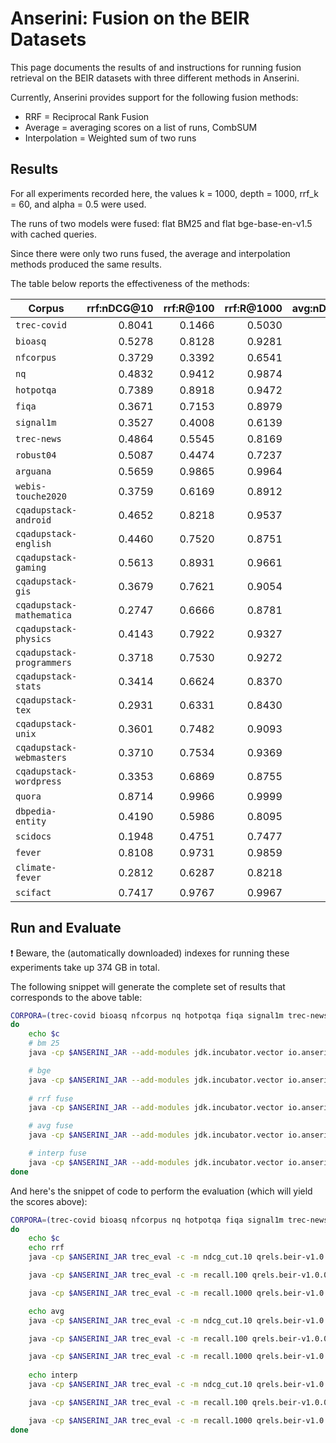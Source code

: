 # Anserini: Fusion on the BEIR Datasets

This page documents the results of and instructions for running fusion retrieval on the BEIR datasets with three different methods in Anserini. 

Currently, Anserini provides support for the following fusion methods:

+ RRF = Reciprocal Rank Fusion
+ Average = averaging scores on a list of runs, CombSUM
+ Interpolation = Weighted sum of two runs


## Results 

For all experiments recorded here, the values k = 1000, depth = 1000, rrf_k = 60, and alpha = 0.5 were used.

The runs of two models were fused: flat BM25 and flat bge-base-en-v1.5 with cached queries.

Since there were only two runs fused, the average and interpolation methods produced the same results.

The table below reports the effectiveness of the methods:

| Corpus                     | rrf:nDCG@10 | rrf:R@100 | rrf:R@1000 | avg:nDCG@10 | avg:R@100 | avg:R@1000 | interp:nDCG@10 | interp:R@100 | interp:R@1000 |
|----------------------------|------------:|----------:|-----------:|------------:|----------:|-----------:|---------------:|-------------:|--------------:|
| `trec-covid`               |    0.8041   |   0.1466  |   0.5030   |    0.6567   |   0.1255  |   0.3955   |     0.6567     |    0.1255    |     0.3955    |
| `bioasq`                   |    0.5278   |   0.8128  |   0.9281   |    0.5308   |   0.7869  |   0.9030   |     0.5308     |    0.7869    |     0.9030    |
| `nfcorpus`                 |    0.3729   |   0.3392  |   0.6541   |    0.3415   |   0.3003  |   0.6423   |     0.3415     |    0.3003    |     0.6423    |
| `nq`                       |    0.4832   |   0.9412  |   0.9874   |    0.3242   |   0.7922  |   0.8958   |     0.3242     |    0.7922    |     0.8958    |
| `hotpotqa`                 |    0.7389   |   0.8918  |   0.9472   |    0.6497   |   0.8184  |   0.8820   |     0.6497     |    0.8184    |     0.8820    |
| `fiqa`                     |    0.3671   |   0.7153  |   0.8979   |    0.2470   |   0.5639  |   0.7402   |     0.2470     |    0.5639    |     0.7402    |
| `signal1m`                 |    0.3527   |   0.4008  |   0.6139   |    0.3466   |   0.4077  |   0.5642   |     0.3466     |    0.4077    |     0.5642    |
| `trec-news`                |    0.4864   |   0.5545  |   0.8169   |    0.4162   |   0.4751  |   0.7051   |     0.4162     |    0.4751    |     0.7051    |
| `robust04`                 |    0.5087   |   0.4474  |   0.7237   |    0.4327   |   0.3963  |   0.6345   |     0.4327     |    0.3963    |     0.6345    |
| `arguana`                  |    0.5659   |   0.9865  |   0.9964   |    0.3986   |   0.9331  |   0.9879   |     0.3986     |    0.9331    |     0.9879    |
| `webis-touche2020`         |    0.3759   |   0.6169  |   0.8912   |    0.4519   |   0.5878  |   0.8621   |     0.4519     |    0.5878    |     0.8621    |
| `cqadupstack-android`      |    0.4652   |   0.8218  |   0.9537   |    0.3872   |   0.7076  |   0.8646   |     0.3872     |    0.7076    |     0.8646    |
| `cqadupstack-english`      |    0.4460   |   0.7520  |   0.8751   |    0.3601   |   0.6022  |   0.7394   |     0.3601     |    0.6022    |     0.7394    |
| `cqadupstack-gaming`       |    0.5613   |   0.8931  |   0.9661   |    0.4886   |   0.7956  |   0.8952   |     0.4886     |    0.7956    |     0.8952    |
| `cqadupstack-gis`          |    0.3679   |   0.7621  |   0.9054   |    0.2948   |   0.6487  |   0.8174   |     0.2948     |    0.6487    |     0.8174    |
| `cqadupstack-mathematica`  |    0.2747   |   0.6666  |   0.8781   |    0.2084   |   0.5173  |   0.7298   |     0.2084     |    0.5173    |     0.7298    |
| `cqadupstack-physics`      |    0.4143   |   0.7922  |   0.9327   |    0.3285   |   0.6549  |   0.8375   |     0.3285     |    0.6549    |     0.8375    |
| `cqadupstack-programmers`  |    0.3718   |   0.7530  |   0.9272   |    0.2891   |   0.5993  |   0.7745   |     0.2891     |    0.5993    |     0.7745    |
| `cqadupstack-stats`        |    0.3414   |   0.6624  |   0.8370   |    0.2796   |   0.5650  |   0.7310   |     0.2796     |    0.5650    |     0.7310    |
| `cqadupstack-tex`          |    0.2931   |   0.6331  |   0.8430   |    0.2332   |   0.5004  |   0.6907   |     0.2332     |    0.5004    |     0.6907    |
| `cqadupstack-unix`         |    0.3601   |   0.7482  |   0.9093   |    0.2829   |   0.5798  |   0.7626   |     0.2829     |    0.5798    |     0.7626    |
| `cqadupstack-webmasters`   |    0.3710   |   0.7534  |   0.9369   |    0.3130   |   0.6127  |   0.8088   |     0.3130     |    0.6127    |     0.8088    |
| `cqadupstack-wordpress`    |    0.3353   |   0.6869  |   0.8755   |    0.2625   |   0.5488  |   0.7571   |     0.2625     |    0.5488    |     0.7571    |
| `quora`                    |    0.8714   |   0.9966  |   0.9999   |    0.8019   |   0.9801  |   0.9950   |     0.8019     |    0.9801    |     0.9950    |
| `dbpedia-entity`           |    0.4190   |   0.5986  |   0.8095   |    0.3365   |   0.5019  |   0.6773   |     0.3365     |    0.5019    |     0.6773    |
| `scidocs`                  |    0.1948   |   0.4751  |   0.7477   |    0.1527   |   0.3735  |   0.5652   |     0.1527     |    0.3735    |     0.5652    |
| `fever`                    |    0.8108   |   0.9731  |   0.9859   |    0.6688   |   0.9317  |   0.9589   |     0.6688     |    0.9317    |     0.9589    |
| `climate-fever`            |    0.2812   |   0.6287  |   0.8218   |    0.1741   |   0.4590  |   0.6324   |     0.1741     |    0.4590    |     0.6324    |
| `scifact`                  |    0.7417   |   0.9767  |   0.9967   |    0.6806   |   0.9327  |   0.9800   |     0.6806     |    0.9327    |     0.9800    |

## Run and Evaluate

❗ Beware, the (automatically downloaded) indexes for running these experiments take up 374 GB in total.

The following snippet will generate the complete set of results that corresponds to the above table:

```bash
CORPORA=(trec-covid bioasq nfcorpus nq hotpotqa fiqa signal1m trec-news robust04 arguana webis-touche2020 cqadupstack-android cqadupstack-english cqadupstack-gaming cqadupstack-gis cqadupstack-mathematica cqadupstack-physics cqadupstack-programmers cqadupstack-stats cqadupstack-tex cqadupstack-unix cqadupstack-webmasters cqadupstack-wordpress quora dbpedia-entity scidocs fever climate-fever scifact); for c in "${CORPORA[@]}"
do
    echo $c
    # bm 25
    java -cp $ANSERINI_JAR --add-modules jdk.incubator.vector io.anserini.search.SearchCollection -index beir-v1.0.0-${c}.flat -topics beir-${c} -output $OUTPUT_DIR/run.inverted.beir-v1.0.0-${c}.flat.test.bm25 -bm25 -removeQuery -hits 1000

    # bge 
    java -cp $ANSERINI_JAR --add-modules jdk.incubator.vector io.anserini.search.SearchFlatDenseVectors -index beir-v1.0.0-${c}.bge-base-en-v1.5.flat -topics beir-${c}.bge-base-en-v1.5 -output $OUTPUT_DIR/run.flat.beir-v1.0.0-${c}.bge-base-en-v1.5.test.bge-flat-cached -hits 1000 -removeQuery -threads 16
    
    # rrf fuse
    java -cp $ANSERINI_JAR --add-modules jdk.incubator.vector io.anserini.fusion.FuseTrecRuns -runs $OUTPUT_DIR/run.inverted.beir-v1.0.0-${c}.flat.test.bm25 $OUTPUT_DIR/run.flat.beir-v1.0.0-${c}.bge-base-en-v1.5.test.bge-flat-cached -output $OUTPUT_DIR/runs.fuse.rrf.beir-v1.0.0-${c}.flat.bm25.bge-base-en-v1.5.bge-flat-cached.topics.beir-v1.0.0-${c}.test.txt -method rrf -k 1000 -depth 1000 -rrf_k 60 -alpha 0.5

    # avg fuse
    java -cp $ANSERINI_JAR --add-modules jdk.incubator.vector io.anserini.fusion.FuseTrecRuns -runs $OUTPUT_DIR/run.inverted.beir-v1.0.0-${c}.flat.test.bm25 $OUTPUT_DIR/run.flat.beir-v1.0.0-${c}.bge-base-en-v1.5.test.bge-flat-cached -output $OUTPUT_DIR/runs.fuse.avg.beir-v1.0.0-${c}.flat.bm25.bge-base-en-v1.5.bge-flat-cached.topics.beir-v1.0.0-${c}.test.txt -method average -k 1000 -depth 1000 -rrf_k 60 -alpha 0.5

    # interp fuse
    java -cp $ANSERINI_JAR --add-modules jdk.incubator.vector io.anserini.fusion.FuseTrecRuns -runs $OUTPUT_DIR/run.inverted.beir-v1.0.0-${c}.flat.test.bm25 $OUTPUT_DIR/run.flat.beir-v1.0.0-${c}.bge-base-en-v1.5.test.bge-flat-cached -output $OUTPUT_DIR/runs.fuse.interp.beir-v1.0.0-${c}.flat.bm25.bge-base-en-v1.5.bge-flat-cached.topics.beir-v1.0.0-${c}.test.txt -method interpolation -k 1000 -depth 1000 -rrf_k 60 -alpha 0.5
done
```

And here's the snippet of code to perform the evaluation (which will yield the scores above):

```bash
CORPORA=(trec-covid bioasq nfcorpus nq hotpotqa fiqa signal1m trec-news robust04 arguana webis-touche2020 cqadupstack-android cqadupstack-english cqadupstack-gaming cqadupstack-gis cqadupstack-mathematica cqadupstack-physics cqadupstack-programmers cqadupstack-stats cqadupstack-tex cqadupstack-unix cqadupstack-webmasters cqadupstack-wordpress quora dbpedia-entity scidocs fever climate-fever scifact); for c in "${CORPORA[@]}"
do
    echo $c
    echo rrf
    java -cp $ANSERINI_JAR trec_eval -c -m ndcg_cut.10 qrels.beir-v1.0.0-${c}.test.txt $OUTPUT_DIR/runs.fuse.rrf.beir-v1.0.0-${c}.flat.bm25.bge-base-en-v1.5.bge-flat-cached.topics.beir-v1.0.0-${c}.test.txt

    java -cp $ANSERINI_JAR trec_eval -c -m recall.100 qrels.beir-v1.0.0-${c}.test.txt $OUTPUT_DIR/runs.fuse.rrf.beir-v1.0.0-${c}.flat.bm25.bge-base-en-v1.5.bge-flat-cached.topics.beir-v1.0.0-${c}.test.txt

    java -cp $ANSERINI_JAR trec_eval -c -m recall.1000 qrels.beir-v1.0.0-${c}.test.txt $OUTPUT_DIR/runs.fuse.rrf.beir-v1.0.0-${c}.flat.bm25.bge-base-en-v1.5.bge-flat-cached.topics.beir-v1.0.0-${c}.test.txt

    echo avg
    java -cp $ANSERINI_JAR trec_eval -c -m ndcg_cut.10 qrels.beir-v1.0.0-${c}.test.txt $OUTPUT_DIR/runs.fuse.avg.beir-v1.0.0-${c}.flat.bm25.bge-base-en-v1.5.bge-flat-cached.topics.beir-v1.0.0-${c}.test.txt

    java -cp $ANSERINI_JAR trec_eval -c -m recall.100 qrels.beir-v1.0.0-${c}.test.txt $OUTPUT_DIR/runs.fuse.avg.beir-v1.0.0-${c}.flat.bm25.bge-base-en-v1.5.bge-flat-cached.topics.beir-v1.0.0-${c}.test.txt

    java -cp $ANSERINI_JAR trec_eval -c -m recall.1000 qrels.beir-v1.0.0-${c}.test.txt $OUTPUT_DIR/runs.fuse.avg.beir-v1.0.0-${c}.flat.bm25.bge-base-en-v1.5.bge-flat-cached.topics.beir-v1.0.0-${c}.test.txt
    
    echo interp
    java -cp $ANSERINI_JAR trec_eval -c -m ndcg_cut.10 qrels.beir-v1.0.0-${c}.test.txt $OUTPUT_DIR/runs.fuse.interp.beir-v1.0.0-${c}.flat.bm25.bge-base-en-v1.5.bge-flat-cached.topics.beir-v1.0.0-${c}.test.txt

    java -cp $ANSERINI_JAR trec_eval -c -m recall.100 qrels.beir-v1.0.0-${c}.test.txt $OUTPUT_DIR/runs.fuse.interp.beir-v1.0.0-${c}.flat.bm25.bge-base-en-v1.5.bge-flat-cached.topics.beir-v1.0.0-${c}.test.txt

    java -cp $ANSERINI_JAR trec_eval -c -m recall.1000 qrels.beir-v1.0.0-${c}.test.txt $OUTPUT_DIR/runs.fuse.interp.beir-v1.0.0-${c}.flat.bm25.bge-base-en-v1.5.bge-flat-cached.topics.beir-v1.0.0-${c}.test.txt
done
```